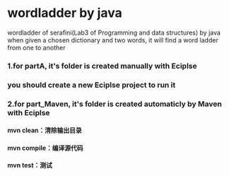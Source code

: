 # wordladder by java
wordladder of serafini(Lab3 of Programming and data structures) by java 
when given a chosen dictionary and two words, it will find a word ladder from one to another

### 1.for partA, it's folder is created manually with Eciplse
###   you should create a new Eciplse project to run it 
### 2.for part_Maven, it's folder is created automaticly by Maven with Eciplse
####  mvn clean：清除输出目录
####  mvn compile：编译源代码
####  mvn test：测试
